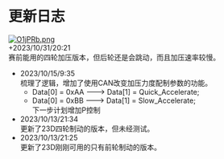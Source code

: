 # 更新日志      
[![O1jPRb.png](https://ooo.0x0.ooo/2023/10/13/O1jPRb.png)](https://img.tg/image/O1jPRb)   
+2023/10/31/20:21   
赛前能用的四轮加压版本，但后轮还是会跳动，而且加压速率较慢。 
+ 2023/10/15/9:35  
梳理了逻辑，增加了使用CAN改变加压力度配制参数的功能。  
	+ Data[0] = 0xAA ---> Data[1] = Quick_Accelerate;  
	+ Data[0] = 0xBB ---> Data[1] = Slow_Accelerate;   
下一步计划增加P控制
+ 2023/10/13/21:34  
更新了23D四轮制动的版本，但未经测试。
+ 2023/10/13/21:25   
更新了23D刚刚可用的只有前轮制动的版本。